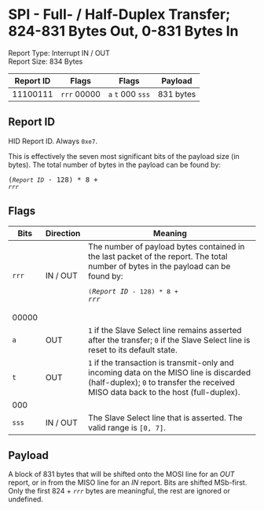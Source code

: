 
# SPI - Full- / Half-Duplex Transfer; 824-831 Bytes Out, 0-831 Bytes In
Report Type: Interrupt IN / OUT<br />
Report Size: 834 Bytes

| Report ID | Flags | Flags | Payload |
|-----------|-------|-------|---------|
| 11100111 | `rrr`&nbsp;00000 | `a`&nbsp;`t`&nbsp;000&nbsp;`sss` | 831 bytes |

## Report ID
HID Report ID.  Always `0xe7`.

This is effectively the seven most significant bits of the payload size (in bytes).  The total number of bytes in the payload can be found by: <pre>(*`Report ID`* - 128) * 8 + *`rrr`*</pre>

## Flags

| Bits  | Direction | Meaning |
|-------|-----------|---------|
| `rrr` | IN / OUT  | The number of payload bytes contained in the last packet of the report.  The total number of bytes in the payload can be found by: <pre>(*`Report ID`* - 128) * 8 + *`rrr`*</pre> |
| 00000 |          |                                                                       |
| `a`   | OUT      | `1` if the Slave Select line remains asserted after the transfer; `0` if the Slave Select line is reset to its default state. |
| `t`   | OUT      | `1` if the transaction is transmit-only and incoming data on the MISO line is discarded (half-duplex); `0` to transfer the received MISO data back to the host (full-duplex). |
| 000   |          |                                                                       |
| `sss` | IN / OUT | The Slave Select line that is asserted.  The valid range is `[0, 7]`. |

## Payload
A block of 831 bytes that will be shifted onto the MOSI line for an *OUT* report, or in from the MISO line for an *IN* report.  Bits are shifted MSb-first.  Only the first 824 + *`rrr`* bytes are meaningful, the rest are ignored or undefined.
